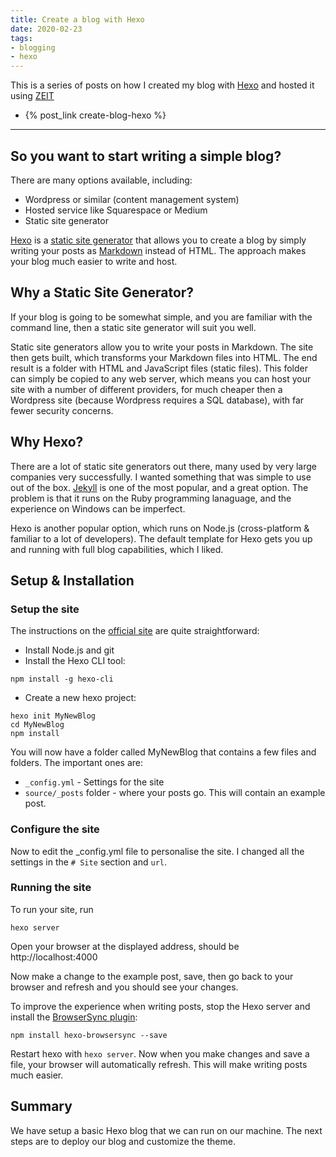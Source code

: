 ```yaml
---
title: Create a blog with Hexo
date: 2020-02-23
tags:
- blogging
- hexo
---
```

This is a series of posts on how I created my blog with [Hexo](https://hexo.io) and hosted it using [ZEIT](https://zeit.co/)

- {% post_link create-blog-hexo %}

---
## So you want to start writing a simple blog? 

There are many options available, including: 

- Wordpress or similar (content management system)
- Hosted service like Squarespace or Medium
- Static site generator

[Hexo](https://hexo.io/) is a [static site generator](https://davidwalsh.name/introduction-static-site-generators) that allows you to create a blog by simply writing your posts as [Markdown](https://en.wikipedia.org/wiki/Markdown) instead of HTML. The approach makes your blog much easier to write and host.

## Why a Static Site Generator?
If your blog is going to be somewhat simple, and you are familiar with the command line, then a static site generator will suit you well. 

Static site generators allow you to write your posts in Markdown. The site then gets built, which transforms your Markdown files into HTML. The end result is a folder with HTML and JavaScript files (static files). This folder can simply be copied to any web server, which means you can host your site with a number of different providers, for much cheaper then a Wordpress site (because Wordpress requires a SQL database), with far fewer security concerns.

## Why Hexo?
There are a lot of static site generators out there, many used by very large companies very successfully. I wanted something that was simple to use out of the box. [Jekyll](https://jekyllrb.com/) is one of the most popular, and a great option. The problem is that it runs on the Ruby programming lanaguage, and the experience on Windows can be imperfect.

Hexo is another popular option, which runs on Node.js (cross-platform & familiar to a lot of developers). The default template for Hexo gets you up and running with full blog capabilities, which I liked.

## Setup & Installation

### Setup the site

The instructions on the [official site](https://hexo.io/docs/) are quite straightforward:

- Install Node.js and git
- Install the Hexo CLI tool:

```
npm install -g hexo-cli
```

- Create a new hexo project:

```
hexo init MyNewBlog
cd MyNewBlog
npm install
```

You will now have a folder called MyNewBlog that contains a few files and folders. The important ones are:

- `_config.yml` - Settings for the site
- `source/_posts` folder - where your posts go. This will contain an example post.

### Configure the site

Now to edit the _config.yml file to personalise the site. I changed all the settings in the `# Site` section and `url`.

### Running the site
To run your site, run

```
hexo server
```

Open your browser at the displayed address, should be http://localhost:4000

Now make a change to the example post, save, then go back to your browser and refresh and you should see your changes.

To improve the experience when writing posts, stop the Hexo server and install the [BrowserSync plugin](https://github.com/hexojs/hexo-browsersync):

```
npm install hexo-browsersync --save
```

Restart hexo with `hexo server`. Now when you make changes and save a file, your browser will automatically refresh. This will make writing posts much easier.

## Summary
We have setup a basic Hexo blog that we can run on our machine. The next steps are to deploy our blog and customize the theme.
